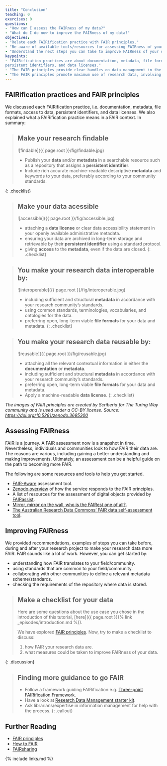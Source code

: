 ```yaml
---
title: "Conclusion"
teaching: 0
exercises: 0
questions:
- "How can I assess the FAIRness of my data?"
- "What do I do now to improve the FAIRness of my data?"
objectives:
- "Relate each FAIRification practice with FAIR principles."
- "Be aware of available tools/resources for assessing FAIRness of your data."
- "Understand the next steps you can take to improve FAIRness of your data."
keypoints:
- "FAIRification practices are about documentation, metadata, file formats, access to data,
persistent identifiers, and data licenses."
- "The FAIR principles provide clear handles on data management in the movement towards open and sustainable science."
- "The FAIR principles promote maximum use of research data, involving all the stakeholders from data producers to funding agencies."
---
```


## FAIRification practices and FAIR principles

We discussed each FAIRification practice, i.e. documentation, metadata, file formats, access to data,
persistent identifiers, and data licenses.
We also explained what a FAIRification practice means in a FAIR context. In summary:

> ## Make your research findable
>
> ![findable]({{ page.root }}/fig/findable.jpg)
>
> - Publish your **data** and/or **metadata** in a searchable resource such as a repository
>   that assigns a **persistent identifier**.
> - Include rich accurate machine-readable descriptive **metadata** and keywords to your data,
>   preferably according to your community standards.
>
{: .checklist}

> ## Make your data acessible
>
> ![accessible]({{ page.root }}/fig/accessible.jpg)
>
> - attaching a **data license** or clear data accessibility statement in your openly available administrative metadata.
> - ensuring your data are archived in long-term storage and retrievable by their **persistent identifier** using a standard protocol.
> - giving **access** to the **metadata**, even if the data are closed.
{: .checklist}

> ## You make your research data interoperable by:
>
> ![interoperable]({{ page.root }}/fig/interoperable.jpg)
>
> - including sufficient and structural **metadata** in accordance with your research community’s standards.
> - using common standards, terminologies, vocabularies, and ontologies for the data.
> - preferring open, long-term viable **file formats** for your data and metadata.
{: .checklist}

> ## You make your research data reusable by:
>
> ![reusable]({{ page.root }}/fig/reusable.jpg)
>
> - attaching all the relevant contextual information in either the **documentation** or **metadata**.
> - including sufficient and structural **metadata** in accordance with your research community’s standards.
> - preferring open, long-term viable **file formats** for your data and metadata.
> - Apply a machine-readable **data license**.
{: .checklist}

*The images of FAIR principles are created by Scriberia for The Turing Way community and
is used under a CC-BY license. Source: <https://doi.org/10.5281/zenodo.3695300>*

## Assessing FAIRness

FAIR is a journey. A FAIR assessment now is a snapshot in time.
Nevertheless, individuals and communities look to how FAIR their data are.
The reasons are various, including gaining a better understanding and making improvements.
Ultimately, an assessment can be a helpful guide on the path to becoming more FAIR.

The following are some resources and tools to help you get started.

- [FAIR-Aware](https://fairaware.dans.knaw.nl/) assessment tool.
- [Zenodo overview](https://about.zenodo.org/principles/) of how the service responds to the FAIR principles.
- A list of resources for the assessment of digital objects provided by [FAIRassist](https://fairassist.org/#!/).
- [Mirror, mirror on the wall, who is the FAIRest one of all?](https://forschungsdaten-thueringen.de/entry/mirror-mirror-on-the-wall-tkfdm-announces-fairest-dataset-award.html).
- [The Australian Research Data Commons’ FAIR data self-assessment tool](https://ardc.edu.au/resources/working-with-data/fair-data/fair-self-assessment-tool/).

## Improving FAIRness

We provided recommendations, examples of steps you can take before, during and after your research project
to make your research data more FAIR. FAIR sounds like a lot of work. However, you can get started by:

- understanding how FAIR translates to your field/community.
- using standards that are common to your field/community.
- collaborating with other communities to define a relevant metadata scheme/standards.
- checking the requirements of the repository where data is stored.

> ## Make a checklist for your data
>
> Here are some questions about the use case you chose in the introduction of this tutorial,
> [here]({{ page.root }}{% link _episodes/introduction.md %}).
>
> We have explored [FAIR principles](https://www.go-fair.org/fair-principles/).
> Now, try to make a checklist to discuss:
>
> 1. how FAIR your research data are.
> 2. what measures could be taken to improve FAIRness of your data.
>
{: .discussion}

> ## Finding more guidance to go FAIR
>
> - Follow a framework guiding FAIRification e.g. [Three-point FAIRification Framework](https://www.go-fair.org/how-to-go-fair/).
> - Have a look at [Research Data Management starter kit](https://www.go-fair.org/resources/rdm-starter-kit/).
> - Ask librarians/expertise in information management for help with the process.
{: .callout}

## Further Reading

- [FAIR principles](https://www.go-fair.org/fair-principles/)
- [How to FAIR](https://www.howtofair.dk/)
- [FAIRsharing](https://fairsharing.org/)


{% include links.md %}
